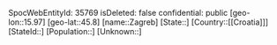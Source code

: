 ﻿---
location: [45.8,15.97]
type: City
tags:
- geo/City

---
SpocWebEntityId: 35769
isDeleted: false
confidential: public
[geo-lon::15.97]
[geo-lat::45.8]
[name::Zagreb]
[State::]
[Country::[[Croatia]]]
[StateId::]
[Population::]
[Unknown::]


